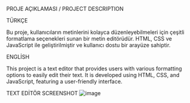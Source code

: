 
PROJE AÇIKLAMASI / PROJECT DESCRIPTION

TÜRKÇE

Bu proje, kullanıcıların metinlerini kolayca düzenleyebilmeleri için çeşitli formatlama seçenekleri sunan
bir metin editörüdür. HTML, CSS ve JavaScript ile geliştirilmiştir ve kullanıcı dostu bir arayüze sahiptir.

ENGLİSH

This project is a text editor that provides users with various formatting options to easily edit their text.
It is developed using HTML, CSS, and JavaScript, featuring a user-friendly interface.


TEXT EDİTÖR SCREENSHOT
![image](https://github.com/user-attachments/assets/670570d4-abfa-4940-93f1-5f52315ba0c7)
